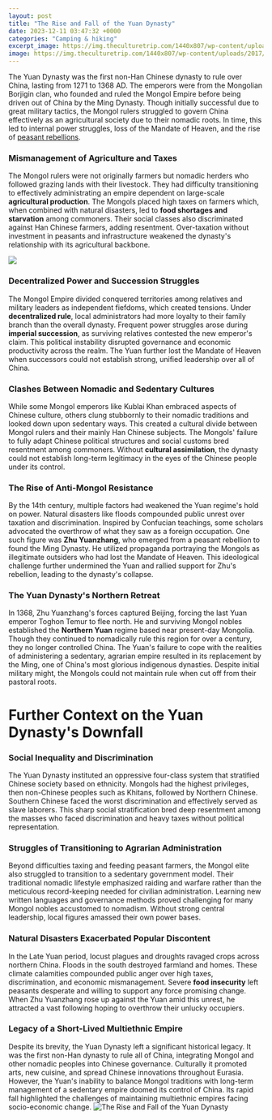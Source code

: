 ```yaml
---
layout: post
title: "The Rise and Fall of the Yuan Dynasty"
date: 2023-12-11 03:47:32 +0000
categories: "Camping & hiking"
excerpt_image: https://img.theculturetrip.com/1440x807/wp-content/uploads/2017/10/chien_hsan_002.jpg
image: https://img.theculturetrip.com/1440x807/wp-content/uploads/2017/10/chien_hsan_002.jpg
---
```


The Yuan Dynasty was the first non-Han Chinese dynasty to rule over China, lasting from 1271 to 1368 AD. The emperors were from the Mongolian Borjigin clan, who founded and ruled the Mongol Empire before being driven out of China by the Ming Dynasty. Though initially successful due to great military tactics, the Mongol rulers struggled to govern China effectively as an agricultural society due to their nomadic roots. In time, this led to internal power struggles, loss of the Mandate of Heaven, and the rise of [peasant rebellions](https://travelokie.github.io/2023-12-25-our-nine-month-wait-for-a-ps5-and-how-we-finally-got-one/).
### Mismanagement of Agriculture and Taxes
The Mongol rulers were not originally farmers but nomadic herders who followed grazing lands with their livestock. They had difficulty transitioning to effectively administrating an empire dependent on large-scale **agricultural production**. The Mongols placed high taxes on farmers which, when combined with natural disasters, led to **food shortages and starvation** among commoners. Their social classes also discriminated against Han Chinese farmers, adding resentment. Over-taxation without investment in peasants and infrastructure weakened the dynasty's relationship with its agricultural backbone.

![](https://cdn.britannica.com/39/64939-050-87C5101B/Yuan-empire-extent-Kublai-Khan.jpg)
### Decentralized Power and Succession Struggles    
The Mongol Empire divided conquered territories among relatives and military leaders as independent fiefdoms, which created tensions. Under **decentralized rule**, local administrators had more loyalty to their family branch than the overall dynasty. Frequent power struggles arose during **imperial succession**, as surviving relatives contested the new emperor's claim. This political instability disrupted governance and economic productivity across the realm. The Yuan further lost the Mandate of Heaven when successors could not establish strong, unified leadership over all of China.
### Clashes Between Nomadic and Sedentary Cultures
While some Mongol emperors like Kublai Khan embraced aspects of Chinese culture, others clung stubbornly to their nomadic traditions and looked down upon sedentary ways. This created a cultural divide between Mongol rulers and their mainly Han Chinese subjects. The Mongols' failure to fully adapt Chinese political structures and social customs bred resentment among commoners. Without **cultural assimilation**, the dynasty could not establish long-term legitimacy in the eyes of the Chinese people under its control.
### The Rise of Anti-Mongol Resistance 
By the 14th century, multiple factors had weakened the Yuan regime's hold on power. Natural disasters like floods compounded public unrest over taxation and discrimination. Inspired by Confucian teachings, some scholars advocated the overthrow of what they saw as a foreign occupation. One such figure was **Zhu Yuanzhang**, who emerged from a peasant rebellion to found the Ming Dynasty. He utilized propaganda portraying the Mongols as illegitimate outsiders who had lost the Mandate of Heaven. This ideological challenge further undermined the Yuan and rallied support for Zhu's rebellion, leading to the dynasty's collapse.       
### The Yuan Dynasty's Northern Retreat
In 1368, Zhu Yuanzhang's forces captured Beijing, forcing the last Yuan emperor Toghon Temur to flee north. He and surviving Mongol nobles established the **Northern Yuan** regime based near present-day Mongolia. Though they continued to nomadically rule this region for over a century, they no longer controlled China. The Yuan's failure to cope with the realities of administering a sedentary, agrarian empire resulted in its replacement by the Ming, one of China's most glorious indigenous dynasties. Despite initial military might, the Mongols could not maintain rule when cut off from their pastoral roots.
# Further Context on the Yuan Dynasty's Downfall
### Social Inequality and Discrimination 
The Yuan Dynasty instituted an oppressive four-class system that stratified Chinese society based on ethnicity. Mongols had the highest privileges, then non-Chinese peoples such as Khitans, followed by Northern Chinese. Southern Chinese faced the worst discrimination and effectively served as slave laborers. This sharp social stratification bred deep resentment among the masses who faced discrimination and heavy taxes without political representation.
### Struggles of Transitioning to Agrarian Administration
Beyond difficulties taxing and feeding peasant farmers, the Mongol elite also struggled to transition to a sedentary government model. Their traditional nomadic lifestyle emphasized raiding and warfare rather than the meticulous record-keeping needed for civilian administration. Learning new written languages and governance methods proved challenging for many Mongol nobles accustomed to nomadism. Without strong central leadership, local figures amassed their own power bases.
### Natural Disasters Exacerbated Popular Discontent 
In the Late Yuan period, locust plagues and droughts ravaged crops across northern China. Floods in the south destroyed farmland and homes. These climate calamities compounded public anger over high taxes, discrimination, and economic mismanagement. Severe **food insecurity** left peasants desperate and willing to support any force promising change. When Zhu Yuanzhang rose up against the Yuan amid this unrest, he attracted a vast following hoping to overthrow their unlucky occupiers.
### Legacy of a Short-Lived Multiethnic Empire
Despite its brevity, the Yuan Dynasty left a significant historical legacy. It was the first non-Han dynasty to rule all of China, integrating Mongol and other nomadic peoples into Chinese governance. Culturally it promoted arts, new cuisine, and spread Chinese innovations throughout Eurasia. However, the Yuan's inability to balance Mongol traditions with long-term management of a sedentary empire doomed its control of China. Its rapid fall highlighted the challenges of maintaining multiethnic empires facing socio-economic change.
![The Rise and Fall of the Yuan Dynasty](https://img.theculturetrip.com/1440x807/wp-content/uploads/2017/10/chien_hsan_002.jpg)